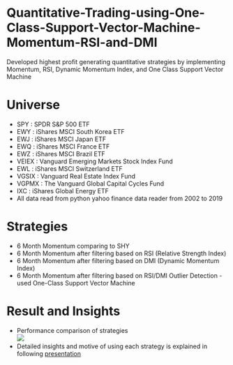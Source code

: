 # Quantitative-Trading-using-One-Class-Support-Vector-Machine-Momentum-RSI-and-DMI
Developed highest profit generating quantitative strategies by implementing Momentum, RSI, Dynamic Momentum Index, and One Class Support Vector Machine

# Universe
* SPY : SPDR S&P 500 ETF<br/>
* EWY : iShares MSCI South Korea ETF<br/>
* EWJ : iShares MSCI Japan ETF<br/>
* EWQ : iShares MSCI France ETF<br/>
* EWZ : iShares MSCI Brazil ETF<br/>
* VEIEX : Vanguard Emerging Markets Stock Index Fund<br/>
* EWL : iShares MSCI Switzerland ETF<br/>
* VGSIX : Vanguard Real Estate Index Fund<br/>
* VGPMX : The Vanguard Global Capital Cycles Fund<br/>
* IXC : iShares Global Energy ETF<br/>
* All data read from python yahoo finance data reader from 2002 to 2019<br/>

# Strategies
* 6 Month Momentum comparing to SHY<br/>
* 6 Month Momentum after filtering based on RSI (Relative Strength Index)<br/>
* 6 Month Momentum after filtering based on DMI (Dynamic Momentum Index)<br/>
* 6 Month Momentum after filtering based on RSI/DMI Outlier Detection - used One-Class Support Vector Machine<br/>

# Result and Insights
* Performance comparison of strategies<br/>
![]('/Quantitative-Trading-using-One-Class-Support-Vector-Machine-Momentum-RSI-and-DMI/performance.png')<br/>
* Detailed insights and motive of using each strategy is explained in following [presentation]('https://drive.google.com/file/d/1qafUKXN-Xh8XQkP66m6vlD6IguDOD6fR/view?usp=sharing')
